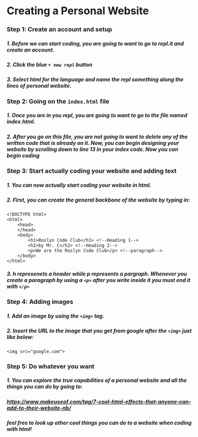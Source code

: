 
# **Creating a Personal Website**
### Step 1: Create an account and setup
##### 1. Before we can start coding, you are going to want to go to repl.it and create an account.
##### 2. Click the blue ` + new repl ` button 
##### 3. Select *html* for the language and name the repl something along the lines of *personal website*.


### Step 2: Going on the `index.html` file
##### 1. Once you are in you repl, you are going to want to go to the file named *index.html*.
##### 2. After you go on this file, you are not going to want to delete any of the written code that is already on it. Now, you can begin designing your website by scrolling down to line 13 in your index code. Now you can begin coding


### Step 3: Start actually coding your website and adding text

##### 1. You can now actually start coding your website in html.
##### 2. First, you can create the general backbone of the website by typing in:
```
<!DOCTYPE html>
<html>
    <head>
    </head>
    <body>
        <h1>Roslyn Code Club</h1> <!--Heading 1-->
        <h2>by Mr. C</h2> <!--Heading 2-->
        <p>We are the Roslyn Code Club</p> <!--paragraph-->
    </body>
</html>

```

##### 3. *h* represenets a header while *p* represents a pargraph. Whenever you create a paragraph by using a `<p>` after you write inside it you must end it with `</p>`

### Step 4: Adding images
##### 1. Add an image by using the `<img>` tag.
##### 2. Insert the URL to the image that you get from google after the `<img>` just like below:
```
<img src="google.com">

```
### Step 5: Do whatever you want 
##### 1. You can explore the true capabilities of a personal website and all the things you can do by going to: 
##### https://www.makeuseof.com/tag/7-cool-html-effects-that-anyone-can-add-to-their-website-nb/

##### **feel free to look up other cool things you can do to a website when coding with html!**



